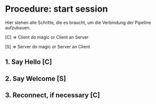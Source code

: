# Procedure: start session

Hier stehen alle Schritte, die es braucht, um die Verbindung der Pipeline aufzubauen.

[C] => Client do magic or Client an Server

[S] => Server do magic or Server an Client

## 1. Say Hello [C]

## 2. Say Welcome [S]

## 3. Reconnect, if necessary [C]

